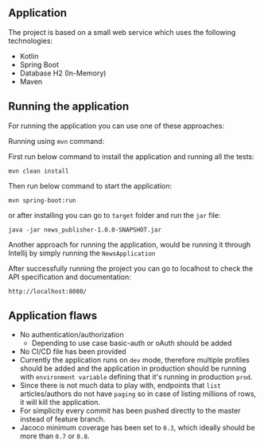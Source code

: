 ## Application

The project is based on a small web service which uses the following technologies:

* Kotlin
* Spring Boot
* Database H2 (In-Memory)
* Maven

## Running the application

For running the application you can use one of these approaches:

Running using `mvn` command:

First run below command to install the application and running all the tests:
```
mvn clean install 

```
Then run below command to start the application:
```
mvn spring-boot:run
```

or after installing you can go to `target` folder and run the `jar` file:
```
java -jar news_publisher-1.0.0-SNAPSHOT.jar
```


Another approach for running the application, would be running it through Intellij by simply running the `NewsApplication`

After successfully running the project you can go to localhost to check the API specification and documentation:
```
http://localhost:8080/
```

## Application flaws

* No authentication/authorization
    * Depending to use case basic-auth or oAuth should be added
* No CI/CD file has been provided
* Currently the application runs on `dev` mode, therefore multiple profiles should be added and the application in production should be running with `environment variable` defining that it's running in production `prod`.
* Since there is not much data to play with, endpoints that `list` articles/authors do not have `paging` so in case of listing millions of rows, it will kill the application.
* For simplicity every commit has been pushed directly to the master instead of feature branch.
* Jacoco minimum coverage has been set to `0.3`, which ideally should be more than `0.7` or `0.8`.
